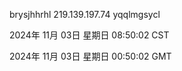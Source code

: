 brysjhhrhl 219.139.197.74 yqqlmgsycl

2024年 11月 03日 星期日 08:50:02 CST

2024年 11月 03日 星期日 00:50:02 GMT
